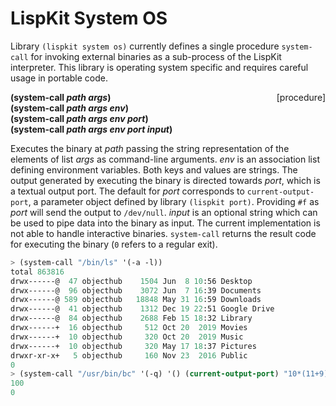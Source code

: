 # LispKit System OS

Library `(lispkit system os)` currently defines a single procedure `system-call` for invoking external binaries as a sub-process of the LispKit interpreter. This library is operating system specific and requires careful usage in portable code.

**(system-call _path args_)** &nbsp;&nbsp;&nbsp; <span style="float:right;text-align:rigth;">[procedure]</span>  
**(system-call _path args env_)**  
**(system-call _path args env port_)**  
**(system-call _path args env port input_)**  

Executes the binary at _path_ passing the string representation of the elements of list _args_ as command-line arguments. _env_ is an association list defining environment variables. Both keys and values are strings. The output generated by executing the binary is directed towards _port_, which is a textual output port. The default for _port_ corresponds to `current-output-port`, a parameter object defined by library `(lispkit port)`. Providing `#f` as _port_ will send the output to `/dev/null`. _input_ is an optional string which can be used to pipe data into the binary as input. The current implementation is not able to handle interactive binaries. `system-call` returns the result code for executing the binary (`0` refers to a regular exit).

```scheme
> (system-call "/bin/ls" '(-a -l))
total 863816
drwx------@  47 objecthub    1504 Jun  8 10:56 Desktop
drwx------@  96 objecthub    3072 Jun  7 16:39 Documents
drwx------@ 589 objecthub   18848 May 31 16:59 Downloads
drwx------@  41 objecthub    1312 Dec 19 22:51 Google Drive
drwx------@  84 objecthub    2688 Feb 15 18:32 Library
drwx------+  16 objecthub     512 Oct 20  2019 Movies
drwx------+  10 objecthub     320 Oct 20  2019 Music
drwx------+  10 objecthub     320 May 17 18:37 Pictures
drwxr-xr-x+   5 objecthub     160 Nov 23  2016 Public
0
> (system-call "/usr/bin/bc" '(-q) '() (current-output-port) "10*(11+9)/2\n")
100
0
```
